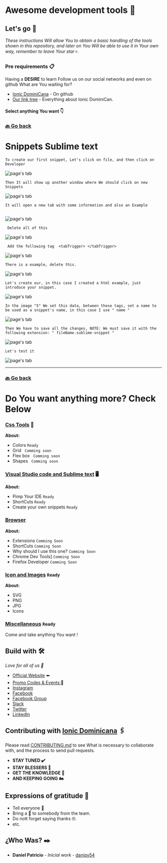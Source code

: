 # Awesome development tools  📌


## Let's go 🚀

_These instructions Will allow You to obtain a basic handling of the tools shown in this repository, and later on You Will be able to use it in Your own way, remember to leave Your star⭐._




### Pre requirements 📋



  Having a **DESIRE** to learn 
  Follow us on our social networks and even on github What are You waiting for?

* [Ionic DominiCana](https://github.com/ionicdominiCana) - On github
* [Our link tree](https://www.sublimetext.com/3) - Everything about Ionic DominiCan.

 #### Select  anything You want 👇 
 ### [🔙 Go back](https://github.com/ionicdominicana/Awesome-development-tools/blob/main/ides-tools/ides.md)

#   Snippets Sublime text

````
To create our first snippet, Let's click on file, and then click on Developer
````

![page's tab](https://github.com/ionicdominicana/Awesome-development-tools/blob/main/ides-tools/sublime-Snippet/img/1.PNG)
````
Then It will show up another window where We should click on new Snippets 
````


![page's tab](https://github.com/ionicdominicana/Awesome-development-tools/blob/main/ides-tools/sublime-Snippet/img/2.PNG)

````
It will open a new tab with some information and also an Example
 
 ````
![page's tab](https://github.com/ionicdominicana/Awesome-development-tools/blob/main/ides-tools/sublime-Snippet/img/3.PNG)


```` 
 Delete all of this 
   ```` 


![page's tab](https://github.com/ionicdominicana/Awesome-development-tools/blob/main/ides-tools/sublime-Snippet/img/4.PNG)

```
 Add the following tag  <tabTrigger> </tabTrigger>
```
![page's tab](https://github.com/ionicdominicana/Awesome-development-tools/blob/main/ides-tools/sublime-Snippet/img/5.PNG)



````
There is a example, delete this.
````
![page's tab](https://github.com/ionicdominicana/Awesome-development-tools/blob/main/ides-tools/sublime-Snippet/img/6.PNG)

````
Let's create our, in this case I created a html example, just introduce your snippet. 
````
![page's tab](https://github.com/ionicdominicana/Awesome-development-tools/blob/main/ides-tools/sublime-Snippet/img/7.PNG)

````
In the image "5" We set this data, between these tags, set a name to be used as a snippet's name, in this case I use " name " 
````
![page's tab](https://github.com/ionicdominicana/Awesome-development-tools/blob/main/ides-tools/sublime-Snippet/img/8.PNG)

```` 
Then We have to save all the changes, NOTE: We must save it with the following extension: " fileName.sublime-snippet "
````

![page's tab](https://github.com/ionicdominicana/Awesome-development-tools/blob/main/ides-tools/sublime-Snippet/img/9.PNG)

```` 
Let's test it
````
![page's tab](https://github.com/ionicdominicana/Awesome-development-tools/blob/main/ides-tools/sublime-Snippet/img/10.gif)




*******************************************
 ### [🔙 Go back](https://github.com/ionicdominicana/Awesome-development-tools/blob/main/ides-tools/ides.md)


# Do You want anything more? Check Below 


### [Css Tools](https://github.com/ionicdominicana/Awesome-development-tools/blob/main/css-Tools/CssTools.md) 🎨 

**About:**
 
* Colors ``Ready``
* Grid `` Comming soon``
* Flex box `` Comming soon``
* Shapes `` Comming soon``

### [Visual Studio code and Sublime text](https://github.com/ionicdominicana/Awesome-development-tools/blob/main/ides-tools/ides.md) 🖥️

**About:** 
          
* Pimp Your IDE ``Ready``
* ShortCuts   ``Ready``
* Create your own snippets   ``Ready``




### [Browser](https://github.com/ionicdominicana/Awesome-development-tools/blob/main/Browsers/browsers.md) 

**About:**
* Extensions  ``Comming Soon``
* ShortCuts  ``Comming Soon``
* Why should I use this one?  ``Comming Soon``
* Chrome Dev Tools] ``Comming Soon``
* Firefox Developer ``Comming Soon``


### [Icon and Images](https://github.com/ionicdominicana/Awesome-development-tools/blob/main/css-Tools/CssTools.md) ``Ready``

**About:**
* SVG  
* PNG
* JPG 
* Icons  

### [Miscellaneous](https://github.com/ionicdominicana/Awesome-development-tools/blob/main/miscellaneous/miscellaneous.md)  ````Ready ````
Come and take anything You want !

## Build with  🛠️

_Love for all of us 🥰_



* [Official Website](https://ionicdominicana.com) ⬅️
* [Promo Codes & Events:](https://ionicdominicana.com)🎁
* [Instagram](https://www.instagram.com/ionicdominicana/)   
* [Facebook](https://www.facebook.com/IonicDominican/) 
* [Facebook Group](https://www.facebook.com/groups/ionicdominican) 
* [Slack](https://bit.ly/3nLfesW) 
* [Twitter](https://twitter.com/ionicdominican) 
* [LinkedIn](https://www.linkedin.com/groups/8873923/) 


## Contributing with [Ionic Dominicana](https://github.com/ionicdominicana)  🖇️

Please read [CONTRIBUTING.md](https://github.com/ionicdominicana/Dev-sTools//master/CONTRIBUTING.md) to see What is necessary to collaborate with, and the process to send pull requests.

 * **STAY TUNED ✔️**
 * **STAY BLESSERS 👏**
 * **GET  THE KNOWLEDGE 🧠**
 * **AND KEEPING GOING 🏍️**





## Expressions of gratitude 🎁

* Tell everyone 📢
* Bring a 🍺 to somebody from the team. 
* Do nott forget saying thanks 🤓.
* etc.


## ¿Who Was? ✒️



* **Daniel Patricio** - *Inicial work* - [danipv54](https://github.com/danipv54) 
